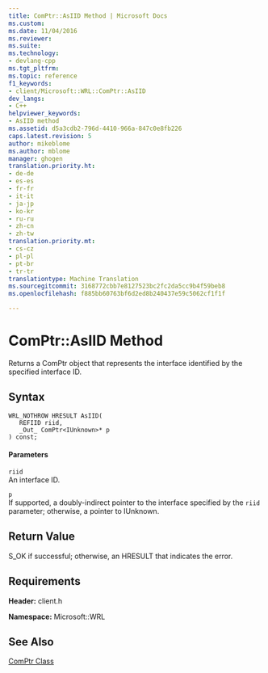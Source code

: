```yaml
---
title: ComPtr::AsIID Method | Microsoft Docs
ms.custom: 
ms.date: 11/04/2016
ms.reviewer: 
ms.suite: 
ms.technology:
- devlang-cpp
ms.tgt_pltfrm: 
ms.topic: reference
f1_keywords:
- client/Microsoft::WRL::ComPtr::AsIID
dev_langs:
- C++
helpviewer_keywords:
- AsIID method
ms.assetid: d5a3cdb2-796d-4410-966a-847c0e8fb226
caps.latest.revision: 5
author: mikeblome
ms.author: mblome
manager: ghogen
translation.priority.ht:
- de-de
- es-es
- fr-fr
- it-it
- ja-jp
- ko-kr
- ru-ru
- zh-cn
- zh-tw
translation.priority.mt:
- cs-cz
- pl-pl
- pt-br
- tr-tr
translationtype: Machine Translation
ms.sourcegitcommit: 3168772cbb7e8127523bc2fc2da5cc9b4f59beb8
ms.openlocfilehash: f885bb60763bf6d2ed8b240437e59c5062cf1f1f

---
```

# ComPtr::AsIID Method
Returns a ComPtr object that represents the interface identified by the specified interface ID.  
  
## Syntax  
  
```  
WRL_NOTHROW HRESULT AsIID(  
   REFIID riid,  
   _Out_ ComPtr<IUnknown>* p  
) const;  
```  
  
#### Parameters  
 `riid`  
 An interface ID.  
  
 `p`  
 If supported, a doubly-indirect pointer to the interface specified by the `riid` parameter; otherwise, a pointer to IUnknown.  
  
## Return Value  
 S_OK if successful; otherwise, an HRESULT that indicates the error.  
  
## Requirements  
 **Header:** client.h  
  
 **Namespace:** Microsoft::WRL  
  
## See Also  
 [ComPtr Class](../windows/comptr-class.md)


<!--HONumber=Jan17_HO2-->


